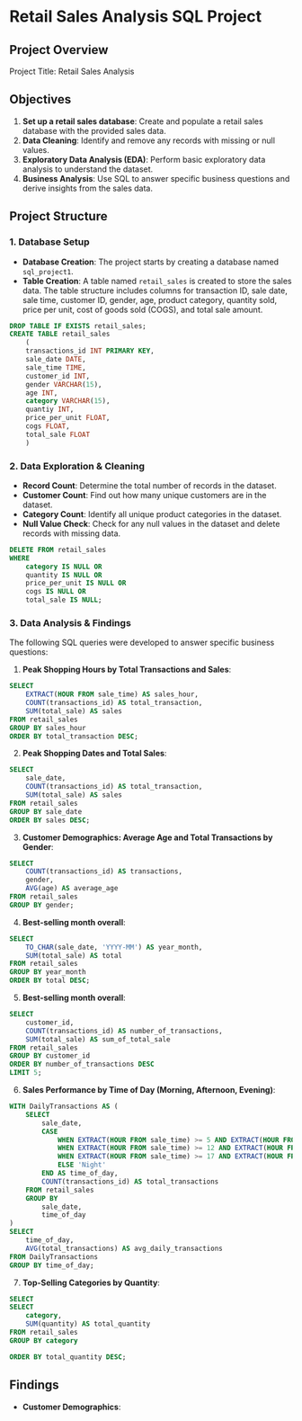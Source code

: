 # Retail Sales Analysis SQL Project 
## Project Overview 
Project Title: Retail Sales Analysis

## Objectives

1. **Set up a retail sales database**: Create and populate a retail sales database with the provided sales data.
2. **Data Cleaning**: Identify and remove any records with missing or null values.
3. **Exploratory Data Analysis (EDA)**: Perform basic exploratory data analysis to understand the dataset.
4. **Business Analysis**: Use SQL to answer specific business questions and derive insights from the sales data.

## Project Structure

### 1. Database Setup

- **Database Creation**: The project starts by creating a database named `sql_project1`.
- **Table Creation**: A table named `retail_sales` is created to store the sales data. The table structure includes columns for transaction ID, sale date, sale time, customer ID, gender, age, product category, quantity sold, price per unit, cost of goods sold (COGS), and total sale amount.

```sql
DROP TABLE IF EXISTS retail_sales;
CREATE TABLE retail_sales
	(
	transactions_id INT PRIMARY KEY,
	sale_date DATE,
	sale_time TIME,
	customer_id INT, 
	gender VARCHAR(15),
	age INT,
	category VARCHAR(15),
	quantiy INT, 
	price_per_unit FLOAT, 
	cogs FLOAT,
	total_sale FLOAT
	)
```

### 2. Data Exploration & Cleaning

- **Record Count**: Determine the total number of records in the dataset.
- **Customer Count**: Find out how many unique customers are in the dataset.
- **Category Count**: Identify all unique product categories in the dataset.
- **Null Value Check**: Check for any null values in the dataset and delete records with missing data.

```sql
DELETE FROM retail_sales
WHERE
	category IS NULL OR
	quantity IS NULL OR
	price_per_unit IS NULL OR
	cogs IS NULL OR
	total_sale IS NULL;
```

### 3. Data Analysis & Findings

The following SQL queries were developed to answer specific business questions:

1. **Peak Shopping Hours by Total Transactions and Sales**:
```sql
SELECT
    EXTRACT(HOUR FROM sale_time) AS sales_hour,
    COUNT(transactions_id) AS total_transaction,
    SUM(total_sale) AS sales
FROM retail_sales
GROUP BY sales_hour
ORDER BY total_transaction DESC;
```

2. **Peak Shopping Dates and Total Sales**:
```sql
SELECT
    sale_date,
    COUNT(transactions_id) AS total_transaction,
    SUM(total_sale) AS sales
FROM retail_sales
GROUP BY sale_date
ORDER BY sales DESC;
```

3. **Customer Demographics: Average Age and Total Transactions by Gender**:
```sql
SELECT
    COUNT(transactions_id) AS transactions,
    gender,
    AVG(age) AS average_age
FROM retail_sales
GROUP BY gender;
```

4. **Best-selling month overall**:
```sql
SELECT
    TO_CHAR(sale_date, 'YYYY-MM') AS year_month,
    SUM(total_sale) AS total
FROM retail_sales
GROUP BY year_month
ORDER BY total DESC;
```

5. **Best-selling month overall**:
```sql
SELECT
    customer_id,
    COUNT(transactions_id) AS number_of_transactions,
    SUM(total_sale) AS sum_of_total_sale
FROM retail_sales
GROUP BY customer_id
ORDER BY number_of_transactions DESC
LIMIT 5;
```

6. **Sales Performance by Time of Day (Morning, Afternoon, Evening)**:
```sql
WITH DailyTransactions AS (
    SELECT
        sale_date,
        CASE
            WHEN EXTRACT(HOUR FROM sale_time) >= 5 AND EXTRACT(HOUR FROM sale_time) < 12 THEN 'Morning'
            WHEN EXTRACT(HOUR FROM sale_time) >= 12 AND EXTRACT(HOUR FROM sale_time) < 17 THEN 'Afternoon'
            WHEN EXTRACT(HOUR FROM sale_time) >= 17 AND EXTRACT(HOUR FROM sale_time) < 21 THEN 'Evening'
            ELSE 'Night'
        END AS time_of_day,
        COUNT(transactions_id) AS total_transactions
    FROM retail_sales
    GROUP BY
        sale_date,
        time_of_day
)
SELECT
    time_of_day,
    AVG(total_transactions) AS avg_daily_transactions
FROM DailyTransactions
GROUP BY time_of_day;
```

7. **Top-Selling Categories by Quantity**:
```sql
SELECT 
SELECT
    category,
    SUM(quantity) AS total_quantity
FROM retail_sales
GROUP BY category

ORDER BY total_quantity DESC;
```


## Findings

- **Customer Demographics**: 
